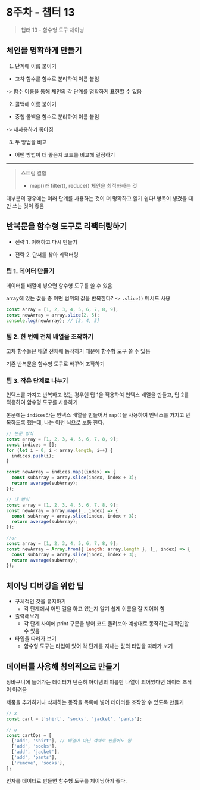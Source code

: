 # 8주차 - 챕터 13

> 챕터 13 - 함수형 도구 체이닝

## 체인을 명확하게 만들기

1. 단계에 이름 붙이기

- 고차 함수를 함수로 분리하여 이름 붙임

-> 함수 이름을 통해 체인의 각 단계를 명확하게 표현할 수 있음

2. 콜백에 이름 붙이기

- 중첩 콜백을 함수로 분리하여 이름 붙임

-> 재사용하기 좋아짐

3. 두 방법을 비교

- 어떤 방법이 더 좋은지 코드를 비교해 결정하기

---

> 스트림 결합
>
> - map()과 filter(), reduce() 체인을 최적화하는 것

대부분의 경우에는 여러 단계를 사용하는 것이 더 명확하고 읽기 쉽다! 병목이 생겼을 때만 쓰는 것이 좋음

## 반복문을 함수형 도구로 리팩터링하기

- 전략 1. 이해하고 다시 만들기

- 전략 2. 단서를 찾아 리팩터링

### 팁 1. 데이터 만들기

데이터를 배열에 넣으면 함수형 도구를 쓸 수 있음

array에 있는 값들 중 어떤 범위의 값을 반복한다? -> `.slice()` 메서드 사용

```js
const array = [1, 2, 3, 4, 5, 6, 7, 8, 9];
const newArray = array.slice(2, 5);
console.log(newArray); // [3, 4, 5]
```

### 팁 2. 한 번에 전체 배열을 조작하기

고차 함수들은 배열 전체에 동작하기 때문에 함수형 도구 쓸 수 있음

기존 반복문을 함수형 도구로 바꾸어 조작하기

### 팁 3. 작은 단계로 나누기

인덱스를 가지고 반복하고 있는 경우엔 팁 1을 적용하여 인덱스 배열을 만들고, 팁 2를 적용하여 함수형 도구를 사용하기

본문에는 `indices`라는 인덱스 배열을 만들어서 `map()`을 사용하여 인덱스를 가지고 반복하도록 했는데, 나는 이런 식으로 보통 한다.

```js
// 본문 방식
const array = [1, 2, 3, 4, 5, 6, 7, 8, 9];
const indices = [];
for (let i = 0; i < array.length; i++) {
  indices.push(i);
}

const newArray = indices.map((index) => {
  const subArray = array.slice(index, index + 3);
  return average(subArray);
});
```

```js
// 내 방식
const array = [1, 2, 3, 4, 5, 6, 7, 8, 9];
const newArray = array.map((_, index) => {
  const subArray = array.slice(index, index + 3);
  return average(subArray);
});

//or
const array = [1, 2, 3, 4, 5, 6, 7, 8, 9];
const newArray = Array.from({ length: array.length }, (_, index) => {
  const subArray = array.slice(index, index + 3);
  return average(subArray);
});
```

## 체이닝 디버깅을 위한 팁

- 구체적인 것을 유지하기
  - 각 단계에서 어떤 걸을 하고 있는지 알기 쉽게 이름을 잘 지어야 함
- 출력해보기
  - 각 단계 사이에 print 구문을 넣어 코드 돌려보아 예상대로 동작하는지 확인할 수 있음
- 타입을 따라가 보기
  - 함수형 도구는 타입이 있어 각 단계를 지나는 값의 타입을 따라가 보기

## 데이터를 사용해 창의적으로 만들기

장바구니에 들어가는 데이터가 단순히 아이템의 이름만 나열이 되어있다면 데이터 조작이 어려움

제품을 추가하거나 삭제하는 동작을 목록에 넣어 데이터를 조작할 수 있도록 만들기

```js
// x
const cart = ['shirt', 'socks', 'jacket', 'pants'];

// o
const cartOps = [
  ['add', 'shirt'], // 배열이 아닌 객체로 만들어도 됨
  ['add', 'socks'],
  ['add', 'jacket'],
  ['add', 'pants'],
  ['remove', 'socks'],
];
```

인자를 데이터로 만들면 함수형 도구를 체이닝하기 좋다.
